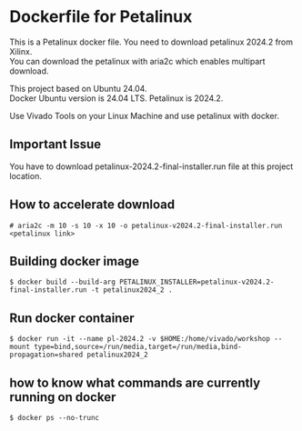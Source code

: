 # Dockerfile for Petalinux

This is a Petalinux docker file.
You need to download petalinux 2024.2 from Xilinx.  
You can download the petalinux with aria2c which enables multipart download.  

This project based on Ubuntu 24.04.  
Docker Ubuntu version is 24.04 LTS.
Petalinux is 2024.2.  

Use Vivado Tools on your Linux Machine and use petalinux with docker.  

## Important Issue
You have to download petalinux-2024.2-final-installer.run file at this project location.

## How to accelerate download
```
# aria2c -m 10 -s 10 -x 10 -o petalinux-v2024.2-final-installer.run <petalinux link>
```

## Building docker image
```
$ docker build --build-arg PETALINUX_INSTALLER=petalinux-v2024.2-final-installer.run -t petalinux2024_2 .
```

## Run docker container
```
$ docker run -it --name pl-2024.2 -v $HOME:/home/vivado/workshop --mount type=bind,source=/run/media,target=/run/media,bind-propagation=shared petalinux2024_2
```

## how to know what commands are currently running on docker
```
$ docker ps --no-trunc
```
